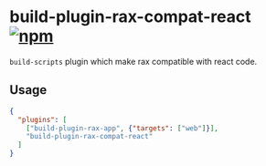 # build-plugin-rax-compat-react [![npm](https://img.shields.io/npm/v/build-plugin-rax-compat-react.svg)](https://www.npmjs.com/package/build-plugin-rax-compat-react)


`build-scripts` plugin which make rax compatible with react code.

## Usage

```json
{
  "plugins": [
    ["build-plugin-rax-app", {"targets": ["web"]}],
    "build-plugin-rax-compat-react"
  ]
}
```
